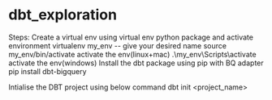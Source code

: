 # dbt_exploration
Steps:
Create a virtual env using virtual env python package and activate environment
    virtualenv my_env -- give your desired name
    source my_env/bin/activate activate the env(linux+mac)
    .\my_env\Scripts\activate activate the env(windows)
Install the dbt package using pip with BQ adapter
    pip install dbt-bigquery

Intialise the DBT project using below command
 dbt init <project_name> 

